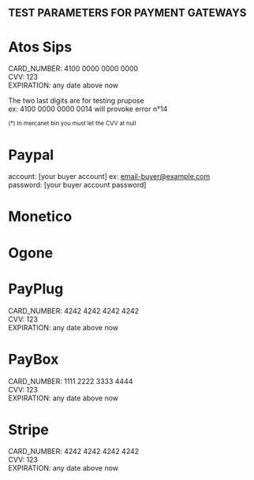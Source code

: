TEST PARAMETERS FOR PAYMENT GATEWAYS
------------------------------------

# Atos Sips
CARD_NUMBER: 4100 0000 0000 0000  
CVV: 123  
EXPIRATION: any date above now  

The two last digits are for testing prupose  
ex: 4100 0000 0000 0014 will provoke error n°14

<sup>(\*) In mercanet bin you must let the CVV at null</sup>

# Paypal
account: [your buyer account] ex: email-buyer@example.com  
password: [your buyer account password]

# Monetico

# Ogone

# PayPlug
CARD_NUMBER: 4242 4242 4242 4242  
CVV: 123  
EXPIRATION: any date above now

# PayBox
CARD_NUMBER: 1111 2222 3333 4444  
CVV: 123  
EXPIRATION: any date above now

# Stripe
CARD_NUMBER: 4242 4242 4242 4242  
CVV: 123  
EXPIRATION: any date above now
